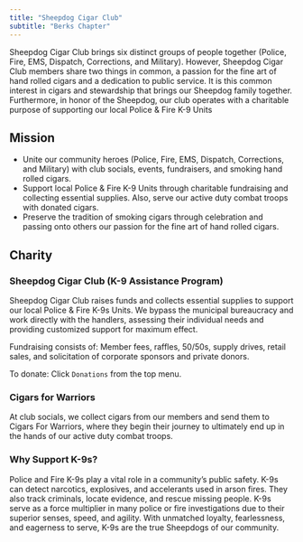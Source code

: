 ```yaml
---
title: "Sheepdog Cigar Club"
subtitle: "Berks Chapter"
---
```


Sheepdog Cigar Club brings six distinct groups of people together (Police, Fire, EMS, Dispatch, Corrections, and Military).  However, Sheepdog Cigar Club members share two things in common, a passion for the fine art of hand rolled cigars and a dedication to public service. It is this common interest in cigars and stewardship that brings our Sheepdog family together.  Furthermore, in honor of the Sheepdog, our club operates with a charitable purpose of supporting our local Police & Fire K-9 Units  

## Mission ##

* Unite our community heroes (Police, Fire, EMS, Dispatch, Corrections, and Military) with club socials, events, fundraisers, and smoking hand rolled cigars. 
* Support local Police & Fire K-9 Units through charitable fundraising and collecting essential supplies. Also, serve our active duty combat troops with donated cigars.
* Preserve the tradition of smoking cigars through celebration and passing onto others our passion for the fine art of hand rolled cigars.

## Charity ##

### Sheepdog Cigar Club (K-9 Assistance Program) ###

Sheepdog Cigar Club raises funds and collects essential supplies to support our local Police & Fire K-9s Units.  We bypass the municipal bureaucracy and work directly with the handlers, assessing their individual needs and providing customized support for maximum effect.  

Fundraising consists of: Member fees, raffles, 50/50s, supply drives, retail sales, and solicitation of corporate sponsors and private donors.

To donate: Click `Donations` from the top menu.

### Cigars for Warriors ###

At club socials, we collect cigars from our members and send them to Cigars For Warriors, where they begin their journey to ultimately end up in the hands of our active duty combat troops. 

### Why Support K-9s? ###

Police and Fire K-9s play a vital role in a community’s public safety. K-9s can detect narcotics, explosives, and accelerants used in arson fires.  They also track criminals, locate evidence, and rescue missing people.  K-9s serve as a force multiplier in many police or fire investigations due to their superior senses, speed, and agility.  With unmatched loyalty, fearlessness, and eagerness to serve, K-9s are the true Sheepdogs of our community. 

